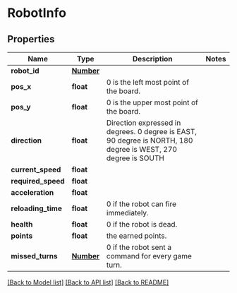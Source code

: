 # RobotInfo

## Properties
Name | Type | Description | Notes
------------ | ------------- | ------------- | -------------
**robot_id** | [**Number**](Number.md) |  | 
**pos_x** | **float** | 0 is the left most point of the board. | 
**pos_y** | **float** | 0 is the upper most point of the board. | 
**direction** | **float** | Direction expressed in degrees. 0 degree is EAST, 90 degree is NORTH, 180 degree is WEST, 270 degree is SOUTH | 
**current_speed** | **float** |  | 
**required_speed** | **float** |  | 
**acceleration** | **float** |  | 
**reloading_time** | **float** | 0 if the robot can fire immediately. | 
**health** | **float** | 0 if the robot is dead. | 
**points** | **float** | the earned points. | 
**missed_turns** | [**Number**](Number.md) | 0 if the robot sent a command for every game turn. | 

[[Back to Model list]](../README.md#documentation-for-models) [[Back to API list]](../README.md#documentation-for-api-endpoints) [[Back to README]](../README.md)


